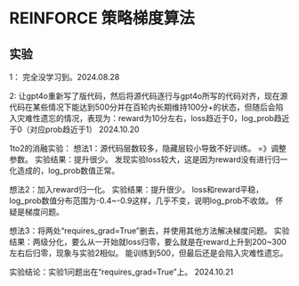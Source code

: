 # REINFORCE 策略梯度算法




## 实验

1： 完全没学习到。2024.08.28

2:  让gpt4o重新写了版代码，然后将源代码逐行与gpt4o所写的代码对齐，现在源代码在某些情况下能达到500分并在百轮内长期维持100分+的状态，但随后会陷入灾难性遗忘的情况，表现为：reward为10分左右，loss趋近于0，log_prob趋近于0（对应prob趋近于1） 2024.10.20

1to2的消融实验：
想法1：源代码层数较多，隐藏层较小导致不好训练。 =》调整参数。
实验结果：提升很少。 发现实验loss较大，这是因为reward没有进行归一化造成的，log_prob数值正常。

想法2：加入reward归一化。
实验结果：提升很少。 loss和reward平稳，log_prob数值分布范围为-0.4~-0.9这样，几乎不变，说明log_prob不收敛。
怀疑是梯度问题。

想法3：将两处“requires_grad=True”删去，并使用其他方法解决梯度问题。
实验结果：两级分化，要么从一开始就loss归零，要么就是在reward上升到200~300左右后归零，现象与实验2相似。
能训练到500，但最后还是会陷入灾难性遗忘。

实验结论：实验1问题出在“requires_grad=True”上。 2024.10.21

